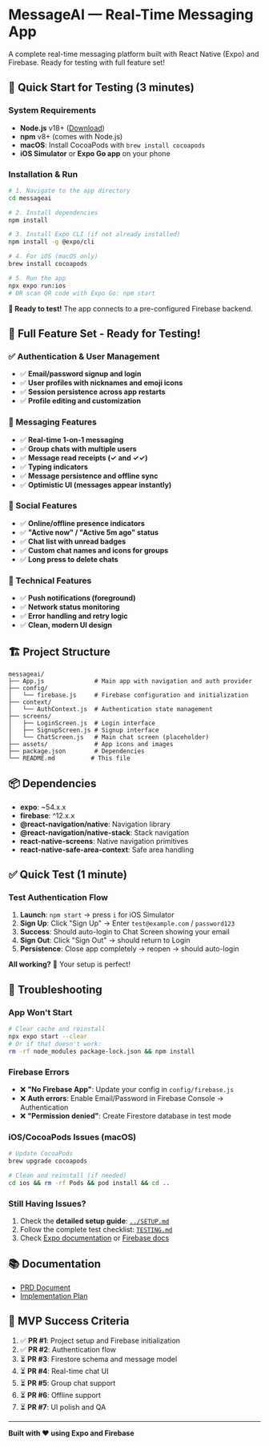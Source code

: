 # MessageAI — Real-Time Messaging App

A complete real-time messaging platform built with React Native (Expo) and Firebase. Ready for testing with full feature set!

## 🚀 Quick Start for Testing (3 minutes)

### System Requirements
- **Node.js** v18+ ([Download](https://nodejs.org/))
- **npm** v8+ (comes with Node.js)
- **macOS**: Install CocoaPods with `brew install cocoapods`
- **iOS Simulator** or **Expo Go app** on your phone

### Installation & Run

```bash
# 1. Navigate to the app directory
cd messageai

# 2. Install dependencies
npm install

# 3. Install Expo CLI (if not already installed)
npm install -g @expo/cli

# 4. For iOS (macOS only)
brew install cocoapods

# 5. Run the app
npx expo run:ios
# OR scan QR code with Expo Go: npm start
```

**🎉 Ready to test!** The app connects to a pre-configured Firebase backend.

## 🎯 Full Feature Set - Ready for Testing!

### ✅ Authentication & User Management
- ✅ **Email/password signup and login**
- ✅ **User profiles with nicknames and emoji icons**
- ✅ **Session persistence across app restarts**
- ✅ **Profile editing and customization**

### 💬 Messaging Features
- ✅ **Real-time 1-on-1 messaging**
- ✅ **Group chats with multiple users**
- ✅ **Message read receipts (✓ and ✓✓)**
- ✅ **Typing indicators**
- ✅ **Message persistence and offline sync**
- ✅ **Optimistic UI (messages appear instantly)**

### 👥 Social Features
- ✅ **Online/offline presence indicators**
- ✅ **"Active now" / "Active 5m ago" status**
- ✅ **Chat list with unread badges**
- ✅ **Custom chat names and icons for groups**
- ✅ **Long press to delete chats**

### 📱 Technical Features
- ✅ **Push notifications (foreground)**
- ✅ **Network status monitoring**
- ✅ **Error handling and retry logic**
- ✅ **Clean, modern UI design**

## 🏗️ Project Structure
```
messageai/
├── App.js              # Main app with navigation and auth provider
├── config/
│   └── firebase.js     # Firebase configuration and initialization
├── context/
│   └── AuthContext.js  # Authentication state management
├── screens/
│   ├── LoginScreen.js  # Login interface
│   ├── SignupScreen.js # Signup interface
│   └── ChatScreen.js   # Main chat screen (placeholder)
├── assets/             # App icons and images
├── package.json        # Dependencies
└── README.md          # This file
```

## 📦 Dependencies
- **expo**: ~54.x.x
- **firebase**: ^12.x.x
- **@react-navigation/native**: Navigation library
- **@react-navigation/native-stack**: Stack navigation
- **react-native-screens**: Native navigation primitives
- **react-native-safe-area-context**: Safe area handling

## ✅ Quick Test (1 minute)

### Test Authentication Flow
1. **Launch**: `npm start` → press `i` for iOS Simulator
2. **Sign Up**: Click "Sign Up" → Enter `test@example.com` / `password123`
3. **Success**: Should auto-login to Chat Screen showing your email
4. **Sign Out**: Click "Sign Out" → should return to Login
5. **Persistence**: Close app completely → reopen → should auto-login

**All working?** 🎉 Your setup is perfect!

## 🔧 Troubleshooting

### App Won't Start
```bash
# Clear cache and reinstall
npx expo start --clear
# Or if that doesn't work:
rm -rf node_modules package-lock.json && npm install
```

### Firebase Errors
- ❌ **"No Firebase App"**: Update your config in `config/firebase.js`
- ❌ **Auth errors**: Enable Email/Password in Firebase Console → Authentication
- ❌ **"Permission denied"**: Create Firestore database in test mode

### iOS/CocoaPods Issues (macOS)
```bash
# Update CocoaPods
brew upgrade cocoapods

# Clean and reinstall (if needed)
cd ios && rm -rf Pods && pod install && cd ..
```

### Still Having Issues?
1. Check the **detailed setup guide**: [`../SETUP.md`](../SETUP.md)
2. Follow the complete test checklist: [`TESTING.md`](TESTING.md)
3. Check [Expo documentation](https://docs.expo.dev) or [Firebase docs](https://firebase.google.com/docs)

## 📚 Documentation
- [PRD Document](../MessageAI_PRD_ReactNative.md)
- [Implementation Plan](../MessageAI_Implementation_ReactNative.md)

## 🎯 MVP Success Criteria
1. ✅ **PR #1**: Project setup and Firebase initialization
2. ✅ **PR #2**: Authentication flow
3. ⏳ **PR #3**: Firestore schema and message model
4. ⏳ **PR #4**: Real-time chat UI
5. ⏳ **PR #5**: Group chat support
6. ⏳ **PR #6**: Offline support
7. ⏳ **PR #7**: UI polish and QA

---

**Built with ❤️ using Expo and Firebase**

